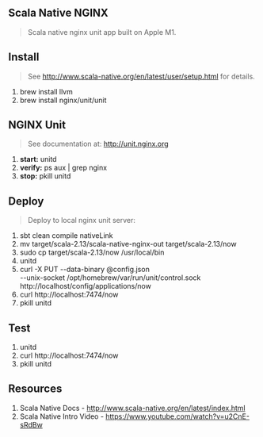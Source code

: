 Scala Native NGINX
------------------
>Scala native nginx unit app built on Apple M1.

Install
-------
>See http://www.scala-native.org/en/latest/user/setup.html for details.
1. brew install llvm
2. brew install nginx/unit/unit

NGINX Unit
----------
>See documentation at: http://unit.nginx.org
1. **start:** unitd
2. **verify:** ps aux | grep nginx
3. **stop:** pkill unitd

Deploy
------
>Deploy to local nginx unit server:
1. sbt clean compile nativeLink
2. mv target/scala-2.13/scala-native-nginx-out target/scala-2.13/now
3. sudo cp target/scala-2.13/now /usr/local/bin
4. unitd
5. curl -X PUT --data-binary @config.json \
   --unix-socket /opt/homebrew/var/run/unit/control.sock \
   http://localhost/config/applications/now
6. curl http://localhost:7474/now
7. pkill unitd

Test
----
1. unitd
2. curl http://localhost:7474/now
3. pkill unitd

Resources
---------
1. Scala Native Docs - http://www.scala-native.org/en/latest/index.html
2. Scala Native Intro Video - https://www.youtube.com/watch?v=u2CnE-sRdBw